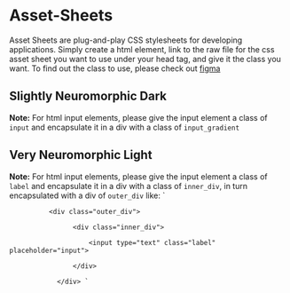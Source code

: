 # Asset-Sheets
Asset Sheets are plug-and-play CSS stylesheets for developing applications. Simply create a html element, link to the raw file for the css asset sheet you want to use under your head tag, and give it the class you want. To find out the class to use, please check out [figma](https://www.figma.com/file/iznYEZfkDNY3ebdaHq6NDr/Asset-Sheets?node-id=2%3A34)

## Slightly Neuromorphic Dark
**Note:** For html input elements, please give the input element a class of `input` and encapsulate it in a div with a class of `input_gradient`

## Very Neuromorphic Light
**Note:** For html input elements, please give the input element a class of `label` and encapsulate it in a div with a class of `inner_div`, in turn encapsulated with a div of  `outer_div` like:
 `

              <div class="outer_div">

                    <div class="inner_div">
                    
                        <input type="text" class="label" placeholder="input"> 
                        
                    </div>
                    
                </div> ` 
